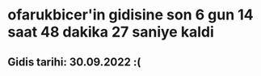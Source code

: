 # ofarukbicer'in gidisine son 6 gun 14 saat 48 dakika 27 saniye kaldi

## Gidis tarihi: 30.09.2022 :(
